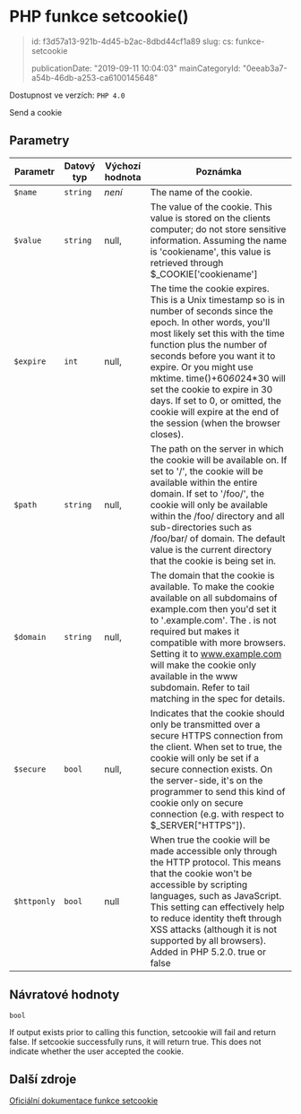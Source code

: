 PHP funkce setcookie()
======================

> id: f3d57a13-921b-4d45-b2ac-8dbd44cf1a89
> slug:
> 	cs: funkce-setcookie
>
> publicationDate: "2019-09-11 10:04:03"
> mainCategoryId: "0eeab3a7-a54b-46db-a253-ca6100145648"

Dostupnost ve verzích: `PHP 4.0`

Send a cookie


Parametry
--------------

| Parametr | Datový typ | Výchozí hodnota | Poznámka |
|-----|-----|-----|-----|
| `$name` | `string` | *není* | The name of the cookie. |
| `$value` | `string` | null, | The value of the cookie. This value is stored on the clients computer; do not store sensitive information. Assuming the name is 'cookiename', this value is retrieved through $_COOKIE['cookiename'] |
| `$expire` | `int` | null, | The time the cookie expires. This is a Unix timestamp so is in number of seconds since the epoch. In other words, you'll most likely set this with the time function plus the number of seconds before you want it to expire. Or you might use mktime. time()+60*60*24*30 will set the cookie to expire in 30 days. If set to 0, or omitted, the cookie will expire at the end of the session (when the browser closes). |
| `$path` | `string` | null, | The path on the server in which the cookie will be available on. If set to '/', the cookie will be available within the entire domain. If set to '/foo/', the cookie will only be available within the /foo/ directory and all sub-directories such as /foo/bar/ of domain. The default value is the current directory that the cookie is being set in. |
| `$domain` | `string` | null, | The domain that the cookie is available. To make the cookie available on all subdomains of example.com then you'd set it to '.example.com'. The . is not required but makes it compatible with more browsers. Setting it to www.example.com will make the cookie only available in the www subdomain. Refer to tail matching in the spec for details. |
| `$secure` | `bool` | null, | Indicates that the cookie should only be transmitted over a secure HTTPS connection from the client. When set to true, the cookie will only be set if a secure connection exists. On the server-side, it's on the programmer to send this kind of cookie only on secure connection (e.g. with respect to $_SERVER["HTTPS"]). |
| `$httponly` | `bool` | null | When true the cookie will be made accessible only through the HTTP protocol. This means that the cookie won't be accessible by scripting languages, such as JavaScript. This setting can effectively help to reduce identity theft through XSS attacks (although it is not supported by all browsers). Added in PHP 5.2.0. true or false |


Návratové hodnoty
----------------

`bool`

If output exists prior to calling this function,
setcookie will fail and return false. If
setcookie successfully runs, it will return true.
This does not indicate whether the user accepted the cookie.

Další zdroje
------------

[Oficiální dokumentace funkce setcookie](https://www.php.net/manual/en/function.setcookie.php)
